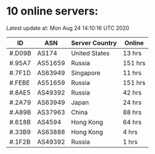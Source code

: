 # 10 online servers:

Latest update at: Mon Aug 24 14:10:16 UTC 2020

| ID | ASN | Server Country | Online |
| -- | --- | -------------- | ------ |
| #.D09B | AS174 | United States | 13 hrs |
| #.95A7 | AS51659 | Russia | 151 hrs |
| #.7F1D | AS63949 | Singapore | 11 hrs |
| #.FEBE | AS51659 | Russia | 151 hrs |
| #.8AE5 | AS49392 | Russia | 42 hrs |
| #.2A79 | AS63949 | Japan | 24 hrs |
| #.A89B | AS37963 | China | 88 hrs |
| #.618B | AS4594 | Hong Kong | 64 hrs |
| #.33B9 | AS63888 | Hong Kong | 4 hrs |
| #.1F2B | AS49392 | Russia | 1 hrs |

